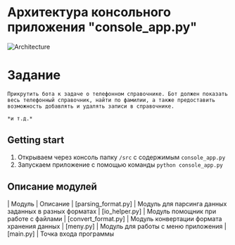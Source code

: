 # Архитектура консольного приложения "console_app.py"

![Architecture](Architecture.drawio.svg#center)

# Задание
    Прикрутить бота к задаче о телефонном справочнике. Бот должен показать весь телефонный справочник, найти по фамилии, а также предоставить возможность добавлять и удалять записи в справочнике.

    *и т.д.*

## Getting start

1. Открываем через консоль папку `/src` с содержимым `console_app.py`
2. Запускаем приложение с помощью команды `python console_app.py` 

## Описание модулей
| Модуль              | Описание
| [parsing_format.py] | Модуль для парсинга данных заданных в разных форматах
| [io_helper.py] | Модуль помощник при работе с файлами
| [convert_format.py] | Модуль конвертации формата хранения данных
| [meny.py] | Модуль для работы с меню приложения
| [main.py] | Точка входа программы
